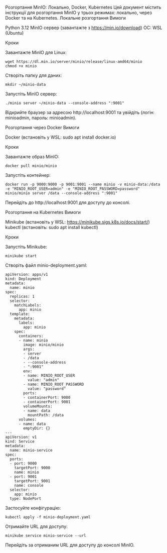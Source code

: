 Розгортання MinIO: Локально, Docker, Kubernetes
Цей документ містить інструкції для розгортання MinIO у трьох режимах: локально, через Docker та на Kubernetes.
Локальне розгортання
Вимоги

Python 3.12
MinIO сервер (завантажте з https://min.io/download)
ОС: WSL (Ubuntu)

Кроки

Завантажте MinIO для Linux:
```
wget https://dl.min.io/server/minio/release/linux-amd64/minio
chmod +x minio
```

Створіть папку для даних:
```
mkdir ~/minio-data
```

Запустіть MinIO сервер:
```
./minio server ~/minio-data --console-address ":9001"
```

Відкрийте браузер за адресою 
http://localhost:9001 
та увійдіть (логін: minioadmin, пароль: minioadmin).

Розгортання через Docker
Вимоги

Docker (встановіть у WSL: sudo apt install docker.io)

Кроки

Завантажте образ MinIO:
```
docker pull minio/minio
```



Запустіть контейнер:
```
docker run -p 9000:9000 -p 9001:9001 --name minio -v minio-data:/data -e "MINIO_ROOT_USER=admin" -e "MINIO_ROOT_PASSWORD=password" minio/minio server /data --console-address ":9001"
```

Перейдіть до http://localhost:9001 для доступу до консолі.

Розгортання на Kubernetes
Вимоги

Minikube (встановіть у WSL: https://minikube.sigs.k8s.io/docs/start/)
kubectl (встановіть: sudo apt install kubectl)

Кроки

Запустіть Minikube:
```
minikube start
```

Створіть файл minio-deployment.yaml:
```
apiVersion: apps/v1
kind: Deployment
metadata:
  name: minio
spec:
  replicas: 1
  selector:
    matchLabels:
      app: minio
  template:
    metadata:
      labels:
        app: minio
    spec:
      containers:
      - name: minio
        image: minio/minio
        args:
        - server
        - /data
        - --console-address
        - ":9001"
        env:
        - name: MINIO_ROOT_USER
          value: "admin"
        - name: MINIO_ROOT_PASSWORD
          value: "password"
        ports:
        - containerPort: 9000
        - containerPort: 9001
        volumeMounts:
        - name: data
          mountPath: /data
      volumes:
      - name: data
        emptyDir: {}
---
apiVersion: v1
kind: Service
metadata:
  name: minio-service
spec:
  ports:
  - port: 9000
    targetPort: 9000
    name: minio
  - port: 9001
    targetPort: 9001
    name: console
  selector:
    app: minio
  type: NodePort
```

Застосуйте конфігурацію:
```
kubectl apply -f minio-deployment.yaml
```

Отримайте URL для доступу:
```
minikube service minio-service --url
```

Перейдіть за отриманим URL для доступу до консолі MinIO.

